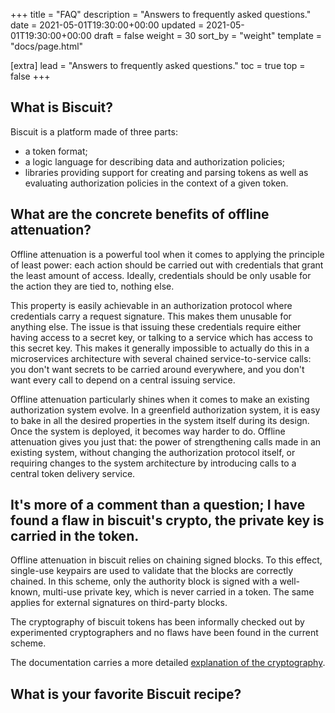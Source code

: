 +++
title = "FAQ"
description = "Answers to frequently asked questions."
date = 2021-05-01T19:30:00+00:00
updated = 2021-05-01T19:30:00+00:00
draft = false
weight = 30
sort_by = "weight"
template = "docs/page.html"

[extra]
lead = "Answers to frequently asked questions."
toc = true
top = false
+++

## What is Biscuit?

Biscuit is a platform made of three parts:

- a token format;
- a logic language for describing data and authorization policies;
- libraries providing support for creating and parsing tokens as well as evaluating authorization policies in the context of a given token.

## What are the concrete benefits of offline attenuation?

Offline attenuation is a powerful tool when it comes to applying the principle of least power: each action should be carried out with credentials that grant the least amount of access. Ideally, credentials should be only usable for the action they are tied to, nothing else.

This property is easily achievable in an authorization protocol where credentials carry a request signature. This makes them unusable for anything else. The issue is that issuing these credentials require either having access to a secret key, or talking to a service which has access to this secret key. This makes it generally impossible to actually do this in a microservices architecture with several chained service-to-service calls: you don't want secrets to be carried around everywhere, and you don't want every call to depend on a central issuing service.

Offline attenuation particularly shines when it comes to make an existing authorization system evolve. In a greenfield authorization system, it is easy to bake in all the desired properties in the system itself during its design. Once the system is deployed, it becomes way harder to do. Offline attenuation gives you just that: the power of strengthening calls made in an existing system, without changing the authorization protocol itself, or requiring changes to the system architecture by introducing calls to a central token delivery service.

## It's more of a comment than a question; I have found a flaw in biscuit's crypto, the private key is carried in the token.

Offline attenuation in biscuit relies on chaining signed blocks. To this effect, single-use keypairs are used to validate that the blocks are correctly chained. In this scheme, only the authority block is signed with a well-known, multi-use private key, which is never carried in a token. The same applies for external signatures on third-party blocks.

The cryptography of biscuit tokens has been informally checked out by experimented cryptographers and no flaws have been found in the current scheme.

The documentation carries a more detailed [explanation of the cryptography](https://doc.biscuitsec.org/reference/cryptography.html).

## What is your favorite Biscuit recipe?

